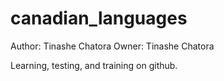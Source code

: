 # canadian_languages
Author: Tinashe Chatora
Owner: Tinashe Chatora

Learning, testing, and training on github.
